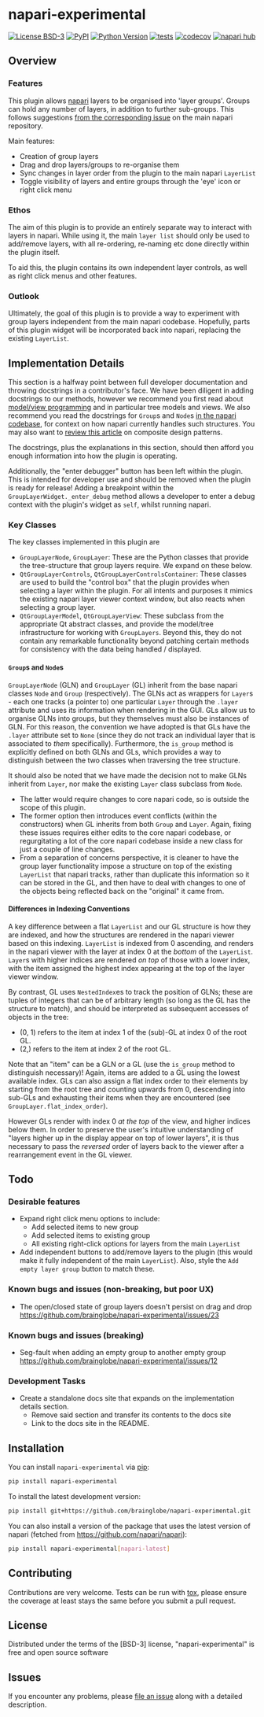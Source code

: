 # napari-experimental

[napari]: https://github.com/napari/napari
[file an issue]: https://github.com/brainglobe/napari-experimental/issues
[tox]: https://tox.readthedocs.io/en/latest/
[pip]: https://pypi.org/project/pip/

[![License BSD-3](https://img.shields.io/pypi/l/napari-experimental.svg?color=green)](https://github.com/brainglobe/napari-experimental/raw/main/LICENSE)
[![PyPI](https://img.shields.io/pypi/v/napari-experimental.svg?color=green)](https://pypi.org/project/napari-experimental)
[![Python Version](https://img.shields.io/pypi/pyversions/napari-experimental.svg?color=green)](https://python.org)
[![tests](https://github.com/brainglobe/napari-experimental/workflows/tests/badge.svg)](https://github.com/brainglobe/napari-experimental/actions)
[![codecov](https://codecov.io/gh/brainglobe/napari-experimental/branch/main/graph/badge.svg)](https://codecov.io/gh/brainglobe/napari-experimental)
[![napari hub](https://img.shields.io/endpoint?url=https://api.napari-hub.org/shields/napari-experimental)](https://napari-hub.org/plugins/napari-experimental)

## Overview

### Features

This plugin allows [napari] layers to be organised into 'layer groups'.
Groups can hold any number of layers, in addition to further sub-groups.
This follows suggestions [from the corresponding issue](https://github.com/napari/napari/issues/6345) on the main napari repository.

Main features:

- Creation of group layers
- Drag and drop layers/groups to re-organise them
- Sync changes in layer order from the plugin to the main napari `LayerList`
- Toggle visibility of layers and entire groups through the 'eye' icon or right click menu

### Ethos

The aim of this plugin is to provide an entirely separate way to interact with layers in napari.
While using it, the main `layer list` should only be used to add/remove layers, with all re-ordering,  re-naming etc done directly within the plugin itself.

To aid this, the plugin contains its own independent layer controls, as well as right click menus and other features.

### Outlook

Ultimately, the goal of this plugin is to provide a way to experiment with group layers independent from the main napari codebase.
Hopefully, parts of this plugin widget will be incorporated back into napari, replacing the existing `LayerList`.

## Implementation Details

This section is a halfway point between full developer documentation and throwing docstrings in a contributor's face.
We have been diligent in adding docstrings to our methods, however we recommend you first read about [model/view programming](https://doc.qt.io/qt-6/model-view-programming.html) and in particular tree models and views.
We also recommend you read the docstrings for `Group`s and `Node`s [in the napari codebase](https://github.com/napari/napari/blob/main/napari/utils/tree), for context on how napari currently handles such structures.
You may also want to [review this article](https://refactoring.guru/design-patterns/composite) on composite design patterns.

The docstrings, plus the explanations in this section, should then afford you enough information into how the plugin is operating.

Additionally, the "enter debugger" button has been left within the plugin.
This is intended for developer use and should be removed when the plugin is ready for release!
Adding a breakpoint within the `GroupLayerWidget._enter_debug` method allows a developer to enter a debug context with the plugin's widget as `self`, whilst running napari.

### Key Classes

The key classes implemented in this plugin are

- `GroupLayerNode`, `GroupLayer`: These are the Python classes that provide the tree-structure that group layers require. We expand on these below.
- `QtGroupLayerControls`, `QtGroupLayerControlsContainer`: These classes are used to build the "control box" that the plugin provides when selecting a layer within the plugin. For all intents and purposes it mimics the existing napari layer viewer context window, but also reacts when selecting a group layer.
- `QtGroupLayerModel`, `QtGroupLayerView`: These subclass from the appropriate Qt abstract classes, and provide the model/tree infrastructure for working with `GroupLayers`. Beyond this, they do not contain any remarkable functionality beyond patching certain methods for consistency with the data being handled / displayed.

#### `Group`s and `Node`s

`GroupLayerNode`  (GLN) and `GroupLayer`  (GL) inherit from the base napari classes `Node` and `Group` (respectively).
The GLNs act as wrappers for `Layer`s - each one tracks (a pointer to) one particular `Layer` through the `.layer` attribute and uses its information when rendering in the GUI.
GLs allow us to organise GLNs into groups, but they themselves must also be instances of GLN.
For this reason, the convention we have adopted is that GLs have the `.layer` attribute set to `None` (since they do not track an individual layer that is associated to _them_ specifically).
Furthermore, the `is_group` method is explicitly defined on both GLNs and GLs, which provides a way to distinguish between the two classes when traversing the tree structure.

It should also be noted that we have made the decision not to make GLNs inherit from `Layer`, nor make the existing `Layer` class subclass from `Node`.

- The latter would require changes to core napari code, so is outside the scope of this plugin.
- The former option then introduces event conflicts (within the constructors) when GL inherits from both `Group` and `Layer`. Again, fixing these issues requires either edits to the core napari codebase, or regurgitating a lot of the core napari codebase inside a new class for just a couple of line changes.
- From a separation of concerns perspective, it is cleaner to have the group layer functionality impose a structure on top of the existing `LayerList` that napari tracks, rather than duplicate this information so it can be stored in the GL, and then have to deal with changes to one of the objects being reflected back on the "original" it came from.

#### Differences in Indexing Conventions

A key difference between a flat `LayerList` and our GL structure is how they are indexed, and how the structures are rendered in the napari viewer based on this indexing.
`LayerList` is indexed from 0 ascending, and renders in the napari viewer with the layer at index 0 at the _bottom_ of the `LayerList`.
`Layer`s with higher indices are rendered _on top_ of those with a lower index, with the item assigned the highest index appearing at the top of the layer viewer window.

By contrast, GL uses `NestedIndex`es to track the position of GLNs; these are tuples of integers that can be of arbitrary length (so long as the GL has the structure to match), and should be interpreted as subsequent accesses of objects in the tree:

- (0, 1) refers to the item at index 1 of the (sub)-GL at index 0 of the root GL.
- (2,) refers to the item at index 2 of the root GL.

Note that an "item" can be a GLN or a GL (use the `is_group` method to distinguish necessary)!
Again, items are added to a GL using the lowest available index.
GLs can also assign a flat index order to their elements by starting from the root tree and counting upwards from 0, descending into sub-GLs and exhausting their items when they are encountered (see `GroupLayer.flat_index_order`).

However GLs render with index 0 _at the top_ of the view, and higher indices below them.
In order to preserve the user's intuitive understanding of "layers higher up in the display appear on top of lower layers", it is thus necessary to pass the _reversed_ order of layers back to the viewer after a rearrangement event in the GL viewer.

## Todo

### Desirable features

- Expand right click menu options to include:
  - Add selected items to new group
  - Add selected items to existing group
  - All existing right-click options for layers from the main `LayerList`
- Add independent buttons to add/remove layers to the plugin (this would make it fully independent of the main `LayerList`). Also, style the `Add empty layer group` button to match these.

### Known bugs and issues (non-breaking, but poor UX)

- The open/closed state of group layers doesn't persist on drag and drop <https://github.com/brainglobe/napari-experimental/issues/23>

### Known bugs and issues (breaking)

- Seg-fault when adding an empty group to another empty group <https://github.com/brainglobe/napari-experimental/issues/12>

### Development Tasks

- Create a standalone docs site that expands on the implementation details section.
  - Remove said section and transfer its contents to the docs site
  - Link to the docs site in the README.

## Installation

You can install `napari-experimental` via [pip]:

```bash
pip install napari-experimental
```

To install the latest development version:

```bash
pip install git+https://github.com/brainglobe/napari-experimental.git
```

You can also install a version of the package that uses the latest version of napari (fetched from <https://github.com/napari/napari>):

```bash
pip install napari-experimental[napari-latest]
```

## Contributing

Contributions are very welcome.
Tests can be run with [tox], please ensure the coverage at least stays the same before you submit a pull request.

## License

Distributed under the terms of the [BSD-3] license, "napari-experimental" is free and open source software

## Issues

If you encounter any problems, please [file an issue] along with a detailed description.
